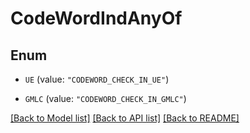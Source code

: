 # CodeWordIndAnyOf

## Enum


* `UE` (value: `"CODEWORD_CHECK_IN_UE"`)

* `GMLC` (value: `"CODEWORD_CHECK_IN_GMLC"`)


[[Back to Model list]](../README.md#documentation-for-models) [[Back to API list]](../README.md#documentation-for-api-endpoints) [[Back to README]](../README.md)


